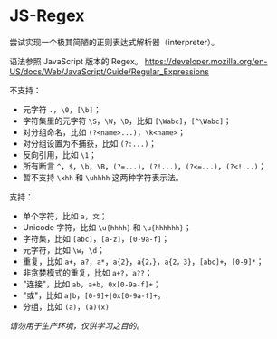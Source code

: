 # JS-Regex

尝试实现一个极其简陋的正则表达式解析器（interpreter）。

语法参照 JavaScript 版本的 Regex。
https://developer.mozilla.org/en-US/docs/Web/JavaScript/Guide/Regular_Expressions

不支持：

- 元字符 `.`，`\0`，`[\b]`；
- 字符集里的元字符 `\S`，`\W`，`\D`，比如 `[\Wabc]`，`[^\Wabc]`；
- 对分组命名，比如 `(?<name>...)`，`\k<name>`；
- 对分组设置为不捕获，比如 `(?:...)`；
- 反向引用，比如 `\1`；
- 所有断言 `^`，`$`，`\b`，`\B`，`(?=...)`，`(?!...)`，`(?<=...)`，`(?<!...)`；
- 暂不支持 `\xhh` 和 `\uhhhh` 这两种字符表示法。

支持：

- 单个字符，比如 `a`，`文`；
- Unicode 字符，比如 `\u{hhhh}` 和 `\u{hhhhhh}`；
- 字符集，比如 `[abc]`，`[a-z]`，`[0-9a-f]`；
- 元字符，比如 `\w`，`\d`；
- 重复，比如 `a+`，`a?`，`a*`，`a{2}`，`a{2，}`，`a{2，3}`，`[abc]+`，`[0-9]*`；
- 非贪婪模式的重复，比如 `a+?`，`a??`；
- "连接"，比如 `ab`，`a+b`，`0x[0-9a-f]+`；
- "或"，比如 `a|b`，`[0-9]+|0x[0-9a-f]+`。
- 分组，比如 `(a)`，`(a)(x)`

_请勿用于生产环境，仅供学习之目的。_

